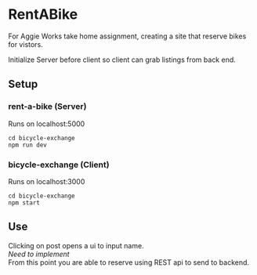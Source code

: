 # RentABike
For Aggie Works take home assignment, creating a site that reserve bikes for vistors.

Initialize Server before client so client can grab listings from back end.

## Setup
### rent-a-bike (Server)
Runs on localhost:5000
```
cd bicycle-exchange
npm run dev
```

### bicycle-exchange (Client)
Runs on localhost:3000
```
cd bicycle-exchange
npm start
```

## Use
Clicking on post opens a ui to input name. <br>
*Need to implement* <br>
From this point you are able to reserve using REST api to send to backend.
